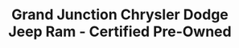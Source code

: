 ---
title: "Grand Junction Chrysler Dodge Jeep Ram - Certified Pre-Owned"
url: /grand-junction/grand-junction-chrysler-dodge-jeep-ram-certified-pre-owned/
shop: Autohaus
---